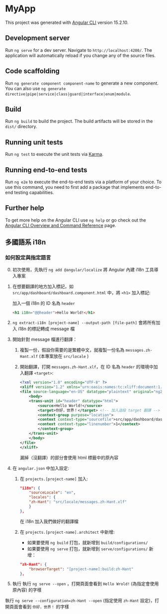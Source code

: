 # MyApp

This project was generated with [Angular CLI](https://github.com/angular/angular-cli) version 15.2.10.

## Development server

Run `ng serve` for a dev server. Navigate to `http://localhost:4200/`. The application will automatically reload if you change any of the source files.

## Code scaffolding

Run `ng generate component component-name` to generate a new component. You can also use `ng generate directive|pipe|service|class|guard|interface|enum|module`.

## Build

Run `ng build` to build the project. The build artifacts will be stored in the `dist/` directory.

## Running unit tests

Run `ng test` to execute the unit tests via [Karma](https://karma-runner.github.io).

## Running end-to-end tests

Run `ng e2e` to execute the end-to-end tests via a platform of your choice. To use this command, you need to first add a package that implements end-to-end testing capabilities.

## Further help

To get more help on the Angular CLI use `ng help` or go check out the [Angular CLI Overview and Command Reference](https://angular.io/cli) page.

## 多國語系 i18n

### 如何設定與指定語言

0. 初次使用，先執行 `ng add @angular/localize` 將 Angular 內建 i18n 工具導入專案

1. 在想要翻譯的地方加入標記，如 `src/app/dashboard/dashboard.component.html` 中，將 `<h1>` 加入標記:

    加入一個 i18n 的 ID 名為 `header`

    ```html
    <h1 i18n="@@header">Hello World!</h1>
    ```

2. `ng extract-i18n [project-name] --output-path [file-path]` 會將所有加入 i18n 的標記轉成 message 檔

3. 開始針對 message 檔進行翻譯：
    1. 複製一份，假設你需要的是繁體中文，就複製一份名為 `messages.zh-Hant.xlf`  (本專案放在 `src/locale` )
    2. 開始翻譯，打開 `messages.zh-Hant.xlf`，在 ID 名為 `header` 的環境中加入翻譯 `<target>`:

        ```xml
        <?xml version="1.0" encoding="UTF-8" ?>
        <xliff version="1.2" xmlns="urn:oasis:names:tc:xliff:document:1.2">
        <file source-language="en-US" datatype="plaintext" original="ng2.template">
            <body>
            <trans-unit id="header" datatype="html">
                <source>Hello World!</source>
                <target>你好，世界！</target> <!-- 加入這段 target 翻譯 -->
                <context-group purpose="location">
                <context context-type="sourcefile">src/app/dashboard/dashboard.component.html</context>
                <context context-type="linenumber">1</context>
                </context-group>
            </trans-unit>
            </body>
        </file>
        </xliff>
        ```

        漏掉（沒翻譯）的部分會使用 html 標籤中的原內容

4. 在 `angular.json` 中加入設定:
    1. 在 `projects.[project-name]` 加入:

        ```json
        "i18n": {
            "sourceLocale": "en",
            "locales": {
            "zh-Hant": "src/locale/messages.zh-Hant.xlf"
            }
        },
        ```

        在 i18n 加入我們做好的翻譯檔

    2. 在 `projects.[project-name].architect` 中新增:
        - 如果要使用 `ng build` 打包，就新增到 `build/configurations/`
        - 如果要使用 `ng serve` 打包，就新增到 `serve/configurations/`
        新增：

        ```json
        "zh-Hant": {
            "browserTarget": "[project-name]:build:zh-Hant"
        },
        ```

5. 執行
執行 `ng serve --open` ，打開頁面會看到 `Hello Wrold!` (為指定會使用原內容) 的字樣

執行 `ng serve --configuration=zh-Hant --open` (指定使用 `zh-Hant` 設定)，打開頁面會看到 `你好，世界！` 的字樣
